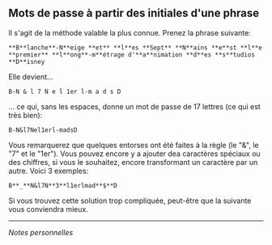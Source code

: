 ## Mots de passe à partir des initiales d'une phrase

Il s'agit de la méthode valable la plus connue. Prenez la phrase suivante:   

`**B**lanche**-N**eige **et** **l**es **Sept** **N**ains **e**st **l**e **premier** **l**ong**-m**étrage d'**a**nimation **d**es **s**tudios **D**isney`

Elle devient...

`B-N & l 7 N e l 1er l-m a d s D`    

... ce qui, sans les espaces, donne un mot de passe de 17 lettres (ce qui est très bien):

`B-N&l7Nel1erl-madsD`    

Vous remarquerez que quelques entorses ont été faites à la règle (le "&", le "7" et le "1er"). Vous pouvez encore y a ajouter dea caractères spéciaux ou des chiffres, si vous le souhaitez, encore transformant un caractère par un autre. Voici 3 exemples:

`B**_**N&l7N**3**l1erlmad**$**D`    

Si vous trouvez cette solution trop compliquée, peut-être que la suivante vous conviendra mieux.

---
*Notes personnelles*

